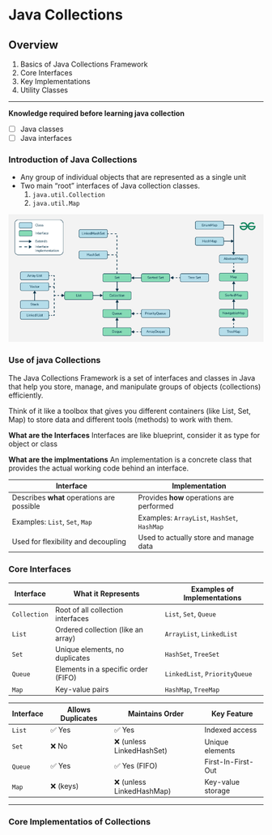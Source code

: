 # Java Collections

## Overview

1. Basics of Java Collections Framework
2. Core Interfaces
3. Key Implementations
4. Utility Classes

---------
**Knowledge required before learning java collection**
- [ ] Java classes
- [ ] Java interfaces

### Introduction of Java Collections
  - Any group of individual objects that are represented as a single unit
  - Two main “root” interfaces of Java collection classes.
    1) `java.util.Collection`
    2) `java.util.Map`

![alt text](image.png)

### Use of java Collections
The Java Collections Framework is a set of interfaces and classes in Java that help you store, manage, and manipulate groups of objects (collections) efficiently.

Think of it like a toolbox that gives you different containers (like List, Set, Map) to store data and different tools (methods) to work with them.

**What are the Interfaces**
Interfaces are like blueprint, consider it as type for object or class

**What are the implmentations**
An implementation is a concrete class that provides the actual working code behind an interface.

| Interface                                  | Implementation                              |
| ------------------------------------------ | ------------------------------------------- |
| Describes **what** operations are possible | Provides **how** operations are performed   |
| Examples: `List`, `Set`, `Map`             | Examples: `ArrayList`, `HashSet`, `HashMap` |
| Used for flexibility and decoupling        | Used to actually store and manage data      |


### Core Interfaces
| Interface    | What it Represents                  | Examples of Implementations   |
| ------------ | ----------------------------------- | ----------------------------- |
| `Collection` | Root of all collection interfaces   | `List`, `Set`, `Queue`        |
| `List`       | Ordered collection (like an array)  | `ArrayList`, `LinkedList`     |
| `Set`        | Unique elements, no duplicates      | `HashSet`, `TreeSet`          |
| `Queue`      | Elements in a specific order (FIFO) | `LinkedList`, `PriorityQueue` |
| `Map`        | Key-value pairs                     | `HashMap`, `TreeMap`          |

| Interface | Allows Duplicates | Maintains Order          | Key Feature        |
| --------- | ----------------- | ------------------------ | ------------------ |
| `List`    | ✅ Yes             | ✅ Yes                    | Indexed access     |
| `Set`     | ❌ No              | ❌ (unless LinkedHashSet) | Unique elements    |
| `Queue`   | ✅ Yes             | ✅ Yes (FIFO)             | First-In-First-Out |
| `Map`     | ❌ (keys)          | ❌ (unless LinkedHashMap) | Key-value storage  |

------

### Core Implementatios of Collections
